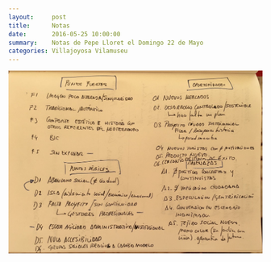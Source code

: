 ```yaml
---
layout:     post
title:      Notas
date:       2016-05-25 10:00:00
summary:    Notas de Pepe Lloret el Domingo 22 de Mayo
categories: Villajoyosa Vilamuseu
---
```




![Notas de Pepe Lloret](/images/Notas-Pepe-Lloret.jpg)
